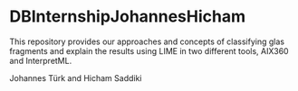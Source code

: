 # DBInternshipJohannesHicham
This repository provides our approaches and concepts of classifying glas fragments and explain the results using LIME in two different tools, AIX360 and InterpretML.

Johannes Türk and Hicham Saddiki
